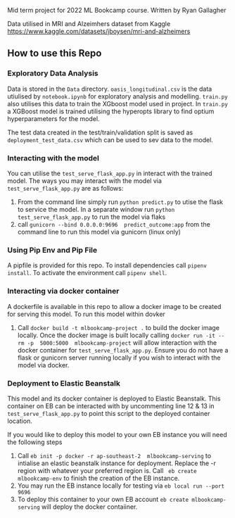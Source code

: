 Mid term project for 2022 ML Bookcamp course.
Written by Ryan Gallagher

Data utilised in MRI and Alzeimhers dataset from Kaggle
https://www.kaggle.com/datasets/jboysen/mri-and-alzheimers


## How to use this Repo ##

### Exploratory Data Analysis ###
Data is stored in the `Data` directory. `oasis_longitudinal.csv` is the data utiulised by `notebook.ipynb` for exploratory analysis and modelling. `train.py` also utilises this data to train the XGboost model used in project.  In `train.py` a XGBoost model is trained utilising the hyperopts library to find optium hyperparameters for the model.

The test data created in the test/train/validation split is saved as `deployment_test_data.csv`  which can be used to sev data to the model.


### Interacting with the model ###

You can utilise the `test_serve_flask_app.py` in interact with the trained model. The ways you may interact with the model via `test_serve_flask_app.py` are as follows:
 1. From the command line simply run `python predict.py` to utise the flask to service the model. In a separate window run `python test_serve_flask_app.py` to run the model via flaks
 2.  call `gunicorn --bind 0.0.0.0:9696  predict_outcome:app` from the command line to run this model via gunicorn (linux only)
 
### Using Pip Env and Pip File ###
A pipfile is provided for this repo. To install dependencies call `pipenv install`. To activate the environment call `pipenv shell`. 


 ### Interacting via docker container ###

 A dockerfile is available in this repo to allow a docker image to be created for serving this model. To run this model within dovker
 1. Call `docker build -t mlbookcamp-project .` to build the docker image locally. Once the docker image is built locally calling `docker run -it --rm -p  5000:5000  mlbookcamp-project` will allow interaction with the docker container for  `test_serve_flask_app.py`. Ensure you do not have a flask or gunicorn server running locally if you wish to interact with the model via docker.

 ### Deployment to Elastic Beanstalk ###

 This model and its docker container is deployed to Elastic Beanstalk. This container on EB can be interacted with by uncommenting line 12 & 13 in `test_serve_flask_app.py` to point this script to the deployed container location.

 If you would like to deploy this model to your own EB instance you will need the following steps
 1. Call `eb init -p docker -r ap-southeast-2  mlbookcamp-serving` to intialise an elastic beanstalk instance for deployment. Replace the -r region with whatever your preferred region is.  Call ` eb create mlbookcamp-env` to finish the creation of the EB instance.
 2. You may run the EB instance locally for testing via `eb local run --port 9696`
 3. To deploy this container to your own EB account `eb create mlbookcamp-serving` will deploy the docker contaiiner.